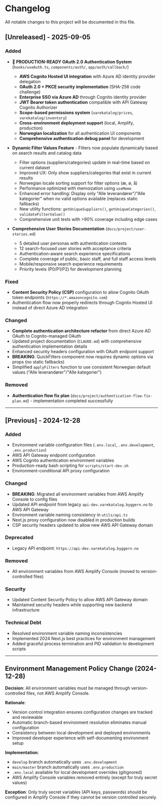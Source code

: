 # Changelog

All notable changes to this project will be documented in this file.

## [Unreleased] - 2025-09-05

### Added
- **🎉 PRODUCTION-READY OAuth 2.0 Authentication System** (`hooks/useAuth.ts`, `components/auth/`, `app/auth/callback/`)
  - **AWS Cognito Hosted UI integration** with Azure AD identity provider delegation
  - **OAuth 2.0 + PKCE security implementation** (SHA-256 code challenge)
  - **Enterprise SSO via Azure AD** through Cognito identity provider
  - **JWT Bearer token authentication** compatible with API Gateway Cognito Authorizer
  - **Scope-based permissions system** (`varekatalog/prices`, `varekatalog/inventory`)
  - **Cross-environment deployment support** (local, Amplify, production)
  - **Norwegian localization** for all authentication UI components
  - **Comprehensive authentication debug panel** for development

- **Dynamic Filter Values Feature** - Filters now populate dynamically based on search results and catalog data
  - Filter options (suppliers/categories) update in real-time based on current dataset
  - Improved UX: Only show suppliers/categories that exist in current results
  - Norwegian locale sorting support for filter options (æ, ø, å)
  - Performance optimized with memoization using `useMemo`
  - Enhanced error handling: Display only "Alle leverandører"/"Alle kategorier" when no valid options available (replaces static fallbacks)
  - New utility functions: `getUniqueSuppliers()`, `getUniqueCategories()`, `validateFilterValue()`
  - Comprehensive unit tests with >90% coverage including edge cases

- **Comprehensive User Stories Documentation** (`docs/project/user-stories.md`)
  - 5 detailed user personas with authentication contexts
  - 12 search-focused user stories with acceptance criteria
  - Authentication-aware search experience specifications
  - Complete coverage of public, basic staff, and full staff access levels
  - Mobile/responsive search experience requirements
  - Priority levels (P0/P1/P2) for development planning

### Fixed
- **Content Security Policy (CSP)** configuration to allow Cognito OAuth token endpoints (`https://*.amazoncognito.com`)
- Authentication flow now properly redirects through Cognito Hosted UI instead of direct Azure AD integration

### Changed
- **Complete authentication architecture refactor** from direct Azure AD OAuth to Cognito-managed OAuth
- Updated project documentation (`CLAUDE.md`) with comprehensive authentication implementation details
- Enhanced security headers configuration with OAuth endpoint support
- **BREAKING**: QuickFilters component now requires dynamic options via props (no static fallbacks)
- Simplified `applyFilters` function to use consistent Norwegian default values ("Alle leverandører"/"Alle kategorier")

### Removed
- **Authentication flow fix plan** (`docs/project/authentication-flow-fix-plan.md`) - implementation completed successfully

---

## [Previous] - 2024-12-28

### Added
- Environment variable configuration files (`.env.local`, `.env.development`, `.env.production`)
- AWS API Gateway endpoint configuration
- AWS Cognito authentication environment variables
- Production-ready bash scripting for `scripts/start-dev.sh`
- Environment-conditional API proxy configuration

### Changed
- **BREAKING**: Migrated all environment variables from AWS Amplify Console to config files
- Updated API endpoint from legacy `api-dev.varekatalog.byggern.no` to AWS API Gateway
- Environment variable naming consistency in `utils/api.ts`
- Next.js proxy configuration now disabled in production builds
- CSP security headers updated to allow new AWS API Gateway domain

### Deprecated
- Legacy API endpoint: `https://api-dev.varekatalog.byggern.no`

### Removed
- All environment variables from AWS Amplify Console (moved to version-controlled files)

### Security
- Updated Content Security Policy to allow AWS API Gateway domain
- Maintained security headers while supporting new backend infrastructure

### Technical Debt
- Resolved environment variable naming inconsistencies
- Implemented 2024 Next.js best practices for environment management
- Added graceful process termination and PID validation to development scripts

---

## Environment Management Policy Change (2024-12-28)

**Decision**: All environment variables must be managed through version-controlled files, not AWS Amplify Console.

**Rationale**:
- Version control integration ensures configuration changes are tracked and reviewable
- Automatic branch-based environment resolution eliminates manual configuration
- Consistency between local development and deployed environments
- Improved developer experience with self-documenting environment setup

**Implementation**:
- `develop` branch automatically uses `.env.development`
- `main/master` branch automatically uses `.env.production`
- `.env.local` available for local development overrides (gitignored)
- AWS Amplify Console variables removed entirely (except for truly secret values)

**Exception**: Only truly secret variables (API keys, passwords) should be configured in Amplify Console if they cannot be version controlled securely.